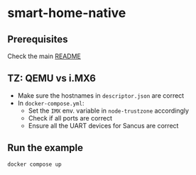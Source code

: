# smart-home-native

## Prerequisites

Check the main [README](../README.md)

## TZ: QEMU vs i.MX6

- Make sure the hostnames in `descriptor.json` are correct
- In `docker-compose.yml`:
    - Set the `IMX` env. variable in `node-trustzone` accordingly
    - Check if all ports are correct
    - Ensure all the UART devices for Sancus are correct

## Run the example

```bash
docker compose up
```